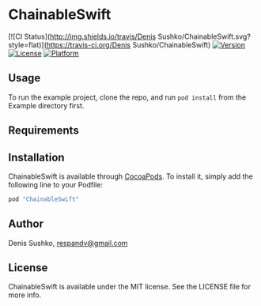 # ChainableSwift

[![CI Status](http://img.shields.io/travis/Denis Sushko/ChainableSwift.svg?style=flat)](https://travis-ci.org/Denis Sushko/ChainableSwift)
[![Version](https://img.shields.io/cocoapods/v/ChainableSwift.svg?style=flat)](http://cocoapods.org/pods/ChainableSwift)
[![License](https://img.shields.io/cocoapods/l/ChainableSwift.svg?style=flat)](http://cocoapods.org/pods/ChainableSwift)
[![Platform](https://img.shields.io/cocoapods/p/ChainableSwift.svg?style=flat)](http://cocoapods.org/pods/ChainableSwift)

## Usage

To run the example project, clone the repo, and run `pod install` from the Example directory first.

## Requirements

## Installation

ChainableSwift is available through [CocoaPods](http://cocoapods.org). To install
it, simply add the following line to your Podfile:

```ruby
pod "ChainableSwift"
```

## Author

Denis Sushko, respandv@gmail.com

## License

ChainableSwift is available under the MIT license. See the LICENSE file for more info.
